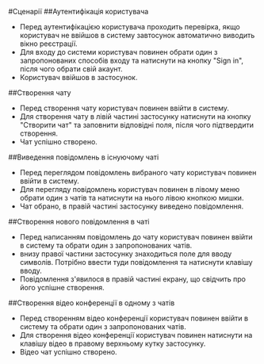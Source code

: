 #Сценарії
##Аутентифікація користувача
- Перед аутентифікацією користувача проходить перевірка, якщо користувач не ввійшов в систему завтосунок автоматично виводить вікно реєстрації.
- Для входу до системи користувач повинен обрати один з запропонованих способів входу та натиснути на кнопку "Sign in", після чого обрати свій акаунт.
- Користувач ввійшов в застосунок.

##Створення чату
- Перед створення чату користувач повинен ввійти в систему.
- Для створення чату в лівій частині застосунку натиснути на кнопку "Створити чат" та заповнити відповідні поля, після чого підтвердити створення.
- Чат успішно створено.

##Виведення повідомлень в існуючому чаті
- Перед переглядом повідомлень вибраного чату користувач повинен ввійти в систему.
- Для перегляду повідомлень користувач повинен в лівому меню обрати один з чатів та натиснути на нього лівою кнопкою мишки.
- Чат обрано, в правій частині застосунку виведено повідомлення.

##Створення нового повідомлення в чаті
- Перед написанням повідомлень до чату користувач повинен ввійти в систему та обрати один з запропонованих чатів.
- внизу правої частини застосунку знаходиться поле для вводу символів. Потрібно ввести туди повідомлення та натиснути клавішу вводу.
- Повідомлення з'явилося в правій частині екрану, що свідчить про його успішне створення.

##Створення відео конференції в одному з чатів
- Перед створенням відео конференції користувач повинен ввійти в систему та обрати один з запропонованих чатів.
- Для створення відео конференції користувач повинен натиснути на клавішу відео в правому верхньому кутку застосунку.
- Відео чат успішно створено.